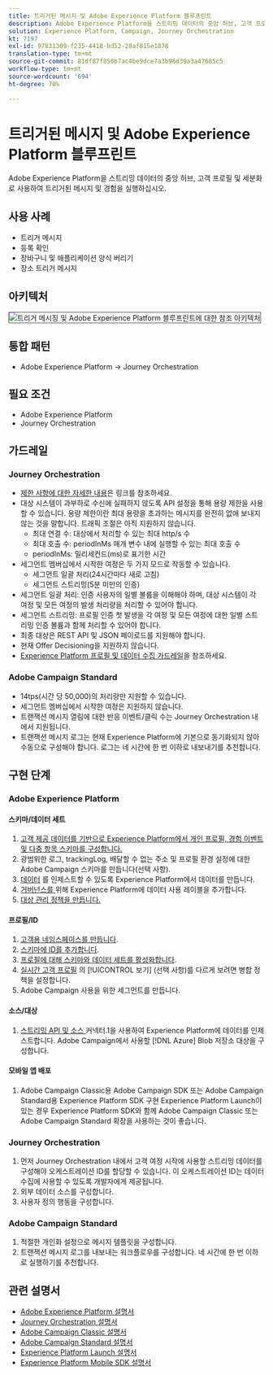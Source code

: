 ```yaml
---
title: 트리거된 메시지 및 Adobe Experience Platform 블루프린트
description: Adobe Experience Platform을 스트리밍 데이터의 중앙 허브, 고객 프로필 및 세분화로 사용하여 트리거된 메시지 및 경험을 실행하십시오.
solution: Experience Platform, Campaign, Journey Orchestration
kt: 7197
exl-id: 97831309-f235-4418-bd52-28af815e1878
translation-type: tm+mt
source-git-commit: 81df87f850b7ac4be9dce7a3b96d39a3a47685c5
workflow-type: tm+mt
source-wordcount: '694'
ht-degree: 70%

---
```


# 트리거된 메시지 및 Adobe Experience Platform 블루프린트

Adobe Experience Platform을 스트리밍 데이터의 중앙 허브, 고객 프로필 및 세분화로 사용하여 트리거된 메시지 및 경험을 실행하십시오.

## 사용 사례

* 트리거 메시지
* 등록 확인
* 장바구니 및 애플리케이션 양식 버리기
* 장소 트리거 메시지

## 아키텍처

<img src="assets/triggered.svg" alt="트리거 메시징 및 Adobe Experience Platform 블루프린트에 대한 참조 아키텍처" style="border:1px solid #4a4a4a" />

## 통합 패턴

* Adobe Experience Platform -> Journey Orchestration

## 필요 조건

* Adobe Experience Platform
* Journey Orchestration

## 가드레일

### Journey Orchestration

* [제한 사항에 대한 자세한 내용](https://experienceleague.adobe.com/docs/journeys/using/starting-with-journeys/limitations.html?lang=ko#starting-with-journeys)은 링크를 참조하세요.
* 대상 시스템이 과부하로 수신에 실패하지 않도록 API 설정을 통해 용량 제한을 사용할 수 있습니다. 용량 제한이란 최대 용량을 초과하는 메시지를 완전히 없애 보내지 않는 것을 말합니다. 트래픽 조절은 아직 지원하지 않습니다.
   * 최대 연결 수: 대상에서 처리할 수 있는 최대 http/s 수
   * 최대 호출 수: periodInMs 매개 변수 내에 실행할 수 있는 최대 호출 수
   * periodInMs: 밀리세컨드(ms)로 표기한 시간
* 세그먼트 멤버십에서 시작한 여정은 두 가지 모드로 작동할 수 있습니다.
   * 세그먼트 일괄 처리(24시간마다 새로 고침)
   * 세그먼트 스트리밍(5분 미만의 인증)
* 세그먼트 일괄 처리: 인증 사용자의 일별 볼륨을 이해해야 하며, 대상 시스템이 각 여정 및 모든 여정의 발생 처리량을 처리할 수 있어야 합니다.
* 세그먼트 스트리밍: 프로필 인증 첫 발생을 각 여정 및 모든 여정에 대한 일별 스트리밍 인증 볼륨과 함께 처리할 수 있어야 합니다.
* 최종 대상은 REST API 및 JSON 페이로드를 지원해야 합니다.
* 현재 Offer Decisioning을 지원하지 않습니다.
* [Experience Platform 프로필 및 데이터 수집 가드레일](https://experienceleague.adobe.com/docs/experience-platform/profile/guardrails.html?lang=ko)을 참조하세요.

### Adobe Campaign Standard

* 14tps(시간 당 50,000)의 처리량만 지원할 수 있습니다.
* 세그먼트 멤버십에서 시작한 여정은 지원하지 않습니다.
* 트랜잭션 메시지 열림에 대한 반응 이벤트/클릭 수는 Journey Orchestration 내에서 지원됩니다.
* 트랜잭션 메시지 로그는 현재 Experience Platform에 기본으로 동기화되지 않아 수동으로 구성해야 합니다. 로그는 네 시간에 한 번 이하로 내보내기를 추천합니다.


## 구현 단계

### Adobe Experience Platform

#### 스키마/데이터 세트

1. [고객 제공 데이터를 기반으로 Experience Platform에서 개인 프로필, 경험 이벤트 및 다중 항목 스키마를 구성합니다.](https://experienceleague.adobe.com/docs/platform-learn/tutorials/schemas/create-a-schema.html)
1. 광범위한 로그, trackingLog, 배달할 수 없는 주소 및 프로필 환경 설정에 대한 Adobe Campaign 스키마를 만듭니다(선택 사항).
1. [데이터](https://experienceleague.adobe.com/docs/platform-learn/tutorials/data-ingestion/create-datasets-and-ingest-data.html) 를 인제스트할 수 있도록 Experience Platform에서 데이터를 만듭니다.
1. [거버넌스를 ](https://experienceleague.adobe.com/docs/platform-learn/tutorials/data-governance/classify-data-using-governance-labels.html) 위해 Experience Platform에 데이터 사용 레이블을 추가합니다.
1. [대상 관리 정책을 만듭니다.](https://experienceleague.adobe.com/docs/platform-learn/tutorials/data-governance/create-data-usage-policies.html)

#### 프로필/ID

1. [고객용 네임스페이스를 만듭니다](https://experienceleague.adobe.com/docs/platform-learn/tutorials/identities/label-ingest-and-verify-identity-data.html).
1. [스키마에 ID를 추가합니다](https://experienceleague.adobe.com/docs/platform-learn/tutorials/identities/label-ingest-and-verify-identity-data.html).
1. [프로필에 대해 스키마와 데이터 세트를 활성화합니다](https://experienceleague.adobe.com/docs/platform-learn/tutorials/profiles/bring-data-into-the-real-time-customer-profile.html).
1. [실시간 고객 프로필](https://experienceleague.adobe.com/docs/platform-learn/tutorials/profiles/create-merge-policies.html) 의  [!UICONTROL 보기] (선택 사항)를 다르게 보려면 병합 정책을 설정합니다.
1. Adobe Campaign 사용을 위한 세그먼트를 만듭니다.

#### 소스/대상

1. [스트리밍 API 및 소스 ](https://experienceleague.adobe.com/?recommended=ExperiencePlatform-D-1-2020.1.dataingestion) 커넥터.1을 사용하여 Experience Platform에 데이터를 인제스트합니다. Adobe Campaign에서 사용할  [!DNL Azure] Blob 저장소 대상을 구성합니다.

#### 모바일 앱 배포

1. Adobe Campaign Classic용 Adobe Campaign SDK 또는 Adobe Campaign Standard용 Experience Platform SDK 구현 Experience Platform Launch이 있는 경우 Experience Platform SDK와 함께 Adobe Campaign Classic 또는 Adobe Campaign Standard 확장을 사용하는 것이 좋습니다.


### Journey Orchestration

1. 먼저 Journey Orchestration 내에서 고객 여정 시작에 사용할 스트리밍 데이터를 구성해야 오케스트레이션 ID를 할당할 수 있습니다. 이 오케스트레이션 ID는 데이터 수집에 사용할 수 있도록 개발자에게 제공됩니다.
1. 외부 데이터 소스를 구성합니다.
1. 사용자 정의 행동을 구성합니다.

### Adobe Campaign Standard

1. 적절한 개인화 설정으로 메시지 템플릿을 구성합니다.
1. 트랜잭션 메시지 로그를 내보내는 워크플로우를 구성합니다. 네 시간에 한 번 이하로 실행하기를 추천합니다.


## 관련 설명서

* [Adobe Experience Platform 설명서](https://experienceleague.adobe.com/docs/experience-platform.html?lang=ko)
* [Journey Orchestration 설명서](https://experienceleague.adobe.com/docs/journey-orchestration.html?lang=ko)
* [Adobe Campaign Classic 설명서](https://experienceleague.adobe.com/docs/campaign-classic.html?lang=ko)
* [Adobe Campaign Standard 설명서](https://experienceleague.adobe.com/docs/campaign-standard.html?lang=ko)
* [Experience Platform Launch 설명서](https://experienceleague.adobe.com/docs/launch.html?lang=ko)
* [Experience Platform Mobile SDK 설명서](https://experienceleague.adobe.com/docs/mobile.html?lang=ko)
